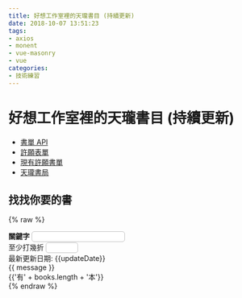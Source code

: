 ```yaml
---
title: 好想工作室裡的天瓏書目 (持續更新)
date: 2018-10-07 13:51:23
tags:
- axios
- monent
- vue-masonry
- vue
categories:
- 技術練習
---
```


<style>
@keyframes fade-in {
  0% {
    opacity: 0;
  }
  100% {
    opacity: 1;
  }
}

.book {
  padding: 10px 15px;
  animation: fade-in 1s;
}

.book:hover {
  background-color: #d7e6ff;
}

.book img {
  width: 40%;
  height: auto;
}

.book .price, .book img {
  display: inline-block;
  vertical-align: bottom;
}

.book .isbn {
  font-size: 8px;
}

.book .name {
  font-size: 14px;
}

.book .originPrice {
  text-decoration: line-through;
  font-size: 12px;
}

.book .sellPrice {
  font-size: 20px;
  padding-bottom: 10px;
}

.book a {
  display: block;
}

input {
  outline: none;
  border: solid 1px #C0C0C0;
  border-radius: 5px;
  padding: 2px 3px;
}

input:invalid {
  color: red;
}

@media screen and (min-width: 720px) {
  .book {
    /* width: 25%; */
    /* flex: 1 1 25%; */
  }

  .book img {
    width: 80%;
    height: auto;
    display: block;
    margin: auto;
  }

  .book .price {
    display: block;
  }
}

</style>
<script src="https://unpkg.com/axios/dist/axios.min.js" charset="utf-8"></script>
<script src="https://cdnjs.cloudflare.com/ajax/libs/moment.js/2.19.1/moment.min.js" charset="utf-8"></script>
<!-- <script src="https://cdnjs.cloudflare.com/ajax/libs/masonry/4.0.0/masonry.pkgd.min.js"></script> -->
<script src="https://cdn.jsdelivr.net/npm/vue@2.6.12/dist/vue.js"></script>
<!-- <script src="https://unpkg.com/vue-masonry@0.11.3/dist/vue-masonry-plugin-window.js"></script> -->
<script src="https://unpkg.com/vue-masonry-css"></script>
<!-- <script src="https://unpkg.com/vue-masonry-css"></script> -->

# 好想工作室裡的天瓏書目 (持續更新)

- [書單 API](https://bookshelf.goodideas-studio.com/api)
- [許願表單](https://goo.gl/forms/9A7LYHhkJiQ6JnN33)
- [現有許願書單](https://goo.gl/7PqNcD)
- [天瓏書局](https://www.tenlong.com.tw/)

## 找找你要的書

{% raw %}
<div id="app">
  <div id="books">
    <div>
      <label for="filterByKeyword"><b>關鍵字</b></label>
      <input type="text" id="filterByKeyword" v-model="filterKeyword"><br />
      <label for="filterDiscount">至少打幾折</label>
      <input type="number" id="filterByDiscount" max="100" min="0" step="1" v-model.number="filterDiscount"><br />
    </div>
    <div class="latestUpdateDate">最新更新日期: {{updateDate}}</div>
    {{ message }}
    <div class="totalBooks">{{'有' + books.length + '本'}}</div>
    <div>
      <masonry
        :cols="{default: 4, 720: 2}"
        :gutter="0"
      >
        <onebook :data="onebook" v-for="onebook in showBooks" :key="onebook.isbn" @load="layoutMasonry"></onebook>
      </masonry>
    </div>
  </div>
</div>
{% endraw %}

<script type="text/javascript">

const onebook = {
  props: ['data'],
  template: `{% raw %}
    <div class="book">
      <a :href="data.link" target="_blank">
        <div class="name">{{data.name}}</div>
        <img :src="data.image" alt="" @load="$emit('load')">
        <div class="price">
          <div class="isbn">{{data.ISBN}}</div>
          <span class="originPrice" v-show="data.is_sell">{{data.originPrice + '元'}}</span>
          <span v-show="data.is_sell">{{ '(' + discount + '折)' }}</span>
          <div class="sellPrice">{{data.sellPrice + '元'}}</div>
        </div>
      </a>
    </div>
    {% endraw %}`,
  computed: {
    discount() {
      return Math.floor(this.data.discount)
    }
  }
}
//------------------------------------------------------------------------------

var app = new Vue({
  el: '#app',
  components: {
    'onebook': onebook
  },
  data: {
    message: 'Loading...',
    updateDate: null,
    books: [],
    filterKeyword: '',
    filterDiscount: 100,
    totalShowBooks: 10,
  },
  watch: {
    filterKeyword() {
      this.totalShowBooks = 10;
    }
  },
  created () {
    document.addEventListener('scroll', this.debounce(this.infiniteLoading.bind(this), 20, false));

    axios.get('https://bookshelf.goodideas-studio.com/api').then(item => {
      return item.data
    })
    .then(data => {
      this.updateDate = moment(data.updatedAt * 1000).format('YYYY-MM-DD')
      return data.list.filter(book => !!book.image);
    })
    .then(list => list.reverse())
    .then(list => {
      const only_one_list = [...list.reduce((m, book) => {
        m.set(book.image, book)
        return m
      }, new Map()).values()]

      this.books = only_one_list.map(book => {
        console.log("book", book)
        const origin_price = parseInt((book.originPrice || book.sellPrice).split(",").join(""));
        const sell_price = parseInt(book.sellPrice.split(",").join(""));

        book.discount = sell_price / origin_price * 100;
        book.ISBN = book.ISBN.split('?').shift();
        book.is_sell = origin_price > sell_price
        return book;
      })

      this.message = ''; // cancel loading...
    })
  },
  methods: {
    test(...e){
      console.log(...e)
    },
    debounce(func, wait = 20, immediate = true) {
      var timeout;
      return function() {
        var context = this, args = arguments;
        var later = function() {
          timeout = null;
          if (!immediate) func.apply(context, args);
        };
        var callNow = immediate && !timeout;
        clearTimeout(timeout);
        timeout = setTimeout(later, wait);
        if (callNow) func.apply(context, args);
      };
    },
    layoutMasonry () {
      console.log("loading")
      if (typeof this.$redrawVueMasonry === 'function') {
        setTimeout(() => {
          console.log("this.$redrawVueMasonry()", this.$redrawVueMasonry)
          this.$redrawVueMasonry("masonry-container");
        }, 20)
      }
    },
    infiniteLoading (e) {
      const currTotal = !this.totalShowBooks || this.totalShowBooks;
      const maxTotal = !this.books || this.books.length;

      const currScroll = document.documentElement.scrollTop;
      const maxScroll = document.documentElement.scrollHeight;
      if (currTotal < maxTotal && Math.abs(maxScroll - currScroll) < 2000) {
        this.totalShowBooks += 10;
      }
    }
  },
  computed: {
    showBooks () {
      return !this.books ? [] : this.books
        .filter(item => item.discount <= this.filterDiscount)
        .filter(item => JSON.stringify(item).toLowerCase().includes(this.filterKeyword.toLowerCase())) // 關鍵字
        .slice(0, this.totalShowBooks);
    }
  }
})
</script>
